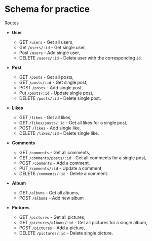 # Schema for practice

Routes

- **User**
  - GET `/users` - Get all users,
  - Get `/users/:id` - Get single user,
  - Post `/users` - Add single user,
  - DELETE `/users/:id` - Delete user with the corresponding `id`.

- **Post**
  - GET `/posts` - Get all posts,
  - GET `/posts/:id` - Get single post,
  - POST `/posts` - Add single post,
  - Put `/posts/:id` - Update single post,
  - DELETE `/posts/:id` - Delete single post.

- **Likes**
  - GET `/likes` - Get all likes,
  - GET `/likes/posts/:id` - Get all likes for a single post,
  - POST `/likes` - Add single like,
  - DELETE `/likes/:id` - Delete single like.

- **Comments**
  - GET `/comments` - Get all comments,
  - GET `/comments/posts/:id` - Get all comments for a single post,
  - POST `/comments` - Add a comment,
  - PUT `/comments/:id` - Update a comment,
  - DELETE `/comments/:id` - Delete a comment.

- **Album**
  - GET `/albums` - Get all albums,
  - POST `/albums` - Add new album

- **Pictures** 
  - GET `/pictures` - Get all pictures,
  - GET `/pictures/albums/:id` - Get all pictures for a single album,
  - POST `/pictures` - Add a picture,
  - DELETE `/pictures/:id` - Delete single picture.

